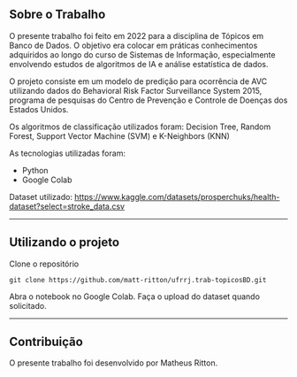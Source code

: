 ## Sobre o Trabalho

O presente trabalho foi feito em 2022 para a disciplina de Tópicos em Banco de Dados. O objetivo era colocar em práticas conhecimentos adquiridos ao longo do curso de Sistemas de Informação, especialmente envolvendo estudos de algoritmos de IA e análise estatística de dados.

O projeto consiste em um modelo de predição para ocorrência de AVC utilizando dados do Behavioral Risk Factor Surveillance System 2015, programa de pesquisas do Centro de Prevenção e Controle de Doenças dos Estados Unidos.

Os algoritmos de classificação utilizados foram: Decision Tree, Random Forest, Support Vector Machine (SVM) e K-Neighbors (KNN)

As tecnologias utilizadas foram:

- Python
- Google Colab

Dataset utilizado: https://www.kaggle.com/datasets/prosperchuks/health-dataset?select=stroke_data.csv

<hr />

## Utilizando o projeto

Clone o repositório

    git clone https://github.com/matt-ritton/ufrrj.trab-topicosBD.git

Abra o notebook no Google Colab. Faça o upload do dataset quando solicitado.

<hr />

## Contribuição

O presente trabalho foi desenvolvido por Matheus Ritton.
